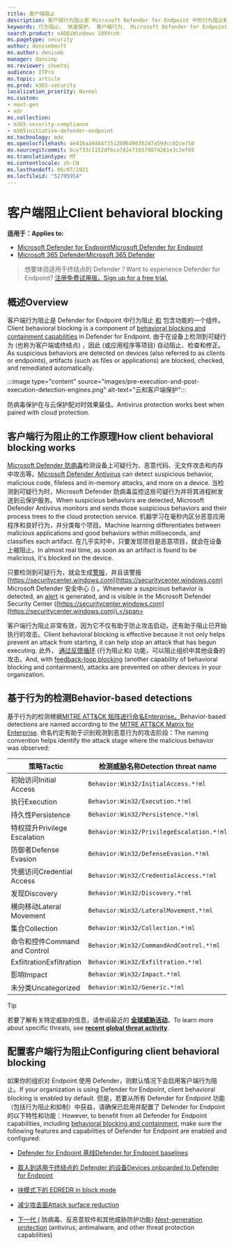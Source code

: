 ```yaml
---
title: 客户端阻止
description: 客户端行为阻止是 Microsoft Defender for Endpoint 中的行为阻止和包含功能的一部分
keywords: 行为阻止， 快速保护， 客户端行为， Microsoft Defender for Endpoint
search.product: eADQiWindows 10XVcnh
ms.pagetype: security
author: denisebmsft
ms.author: deniseb
manager: dansimp
ms.reviewer: shwetaj
audience: ITPro
ms.topic: article
ms.prod: m365-security
localization_priority: Normal
ms.custom:
- next-gen
- edr
ms.collection:
- m365-security-compliance
- m365initiative-defender-endpoint
ms.technology: mde
ms.openlocfilehash: 4e416aa9484f251280649035247a59dcc82ce750
ms.sourcegitcommit: bce733c1152dfbca782e716579074261e3c2ef65
ms.translationtype: MT
ms.contentlocale: zh-CN
ms.lasthandoff: 06/07/2021
ms.locfileid: "52795954"
---
```

# <a name="client-behavioral-blocking"></a><span data-ttu-id="54e17-104">客户端阻止</span><span class="sxs-lookup"><span data-stu-id="54e17-104">Client behavioral blocking</span></span>

<span data-ttu-id="54e17-105">**适用于：**</span><span class="sxs-lookup"><span data-stu-id="54e17-105">**Applies to:**</span></span>
- [<span data-ttu-id="54e17-106">Microsoft Defender for Endpoint</span><span class="sxs-lookup"><span data-stu-id="54e17-106">Microsoft Defender for Endpoint</span></span>](https://go.microsoft.com/fwlink/p/?linkid=2154037)
- [<span data-ttu-id="54e17-107">Microsoft 365 Defender</span><span class="sxs-lookup"><span data-stu-id="54e17-107">Microsoft 365 Defender</span></span>](https://go.microsoft.com/fwlink/?linkid=2118804)

><span data-ttu-id="54e17-108">想要体验适用于终结点的 Defender？</span><span class="sxs-lookup"><span data-stu-id="54e17-108">Want to experience Defender for Endpoint?</span></span> [<span data-ttu-id="54e17-109">注册免费试用版。</span><span class="sxs-lookup"><span data-stu-id="54e17-109">Sign up for a free trial.</span></span>](https://www.microsoft.com/microsoft-365/windows/microsoft-defender-atp?ocid=docs-wdatp-assignaccess-abovefoldlink)

## <a name="overview"></a><span data-ttu-id="54e17-110">概述</span><span class="sxs-lookup"><span data-stu-id="54e17-110">Overview</span></span>

<span data-ttu-id="54e17-111">客户端行为阻止是 Defender for Endpoint 中行为阻止 [和](behavioral-blocking-containment.md) 包含功能的一个组件。</span><span class="sxs-lookup"><span data-stu-id="54e17-111">Client behavioral blocking is a component of [behavioral blocking and containment capabilities](behavioral-blocking-containment.md) in Defender for Endpoint.</span></span> <span data-ttu-id="54e17-112">由于在设备上检测到可疑行为 (也称为客户端或终结点) ，因此 (或应用程序等项目) 自动阻止、检查和修正。</span><span class="sxs-lookup"><span data-stu-id="54e17-112">As suspicious behaviors are detected on devices (also referred to as clients or endpoints), artifacts (such as files or applications) are blocked, checked, and remediated automatically.</span></span> 

:::image type="content" source="images/pre-execution-and-post-execution-detection-engines.png" alt-text="云和客户端保护":::

<span data-ttu-id="54e17-114">防病毒保护在与云保护配对时效果最佳。</span><span class="sxs-lookup"><span data-stu-id="54e17-114">Antivirus protection works best when paired with cloud protection.</span></span>

## <a name="how-client-behavioral-blocking-works"></a><span data-ttu-id="54e17-115">客户端行为阻止的工作原理</span><span class="sxs-lookup"><span data-stu-id="54e17-115">How client behavioral blocking works</span></span>

<span data-ttu-id="54e17-116">[Microsoft Defender 防病毒](microsoft-defender-antivirus-in-windows-10.md)检测设备上可疑行为、恶意代码、无文件攻击和内存中攻击等。</span><span class="sxs-lookup"><span data-stu-id="54e17-116">[Microsoft Defender Antivirus](microsoft-defender-antivirus-in-windows-10.md) can detect suspicious behavior, malicious code, fileless and in-memory attacks, and more on a device.</span></span> <span data-ttu-id="54e17-117">当检测到可疑行为时，Microsoft Defender 防病毒监控这些可疑行为并将其进程树发送到云保护服务。</span><span class="sxs-lookup"><span data-stu-id="54e17-117">When suspicious behaviors are detected, Microsoft Defender Antivirus monitors and sends those suspicious behaviors and their process trees to the cloud protection service.</span></span> <span data-ttu-id="54e17-118">机器学习在毫秒内区分恶意应用程序和良好行为，并分类每个项目。</span><span class="sxs-lookup"><span data-stu-id="54e17-118">Machine learning differentiates between malicious applications and good behaviors within milliseconds, and classifies each artifact.</span></span> <span data-ttu-id="54e17-119">在几乎实时中，只要发现项目是恶意项目，就会在设备上被阻止。</span><span class="sxs-lookup"><span data-stu-id="54e17-119">In almost real time, as soon as an artifact is found to be malicious, it's blocked on the device.</span></span> 

<span data-ttu-id="54e17-120">只要检测到可疑行为，就会生成[警报](alerts-queue.md)，并且该警报 [https://securitycenter.windows.com](https://securitycenter.windows.com) Microsoft Defender 安全中心 () 。</span><span class="sxs-lookup"><span data-stu-id="54e17-120">Whenever a suspicious behavior is detected, an [alert](alerts-queue.md) is generated, and is visible in the Microsoft Defender Security Center ([https://securitycenter.windows.com](https://securitycenter.windows.com)).</span></span>

<span data-ttu-id="54e17-121">客户端行为阻止非常有效，因为它不仅有助于防止攻击启动，还有助于阻止已开始执行的攻击。</span><span class="sxs-lookup"><span data-stu-id="54e17-121">Client behavioral blocking is effective because it not only helps prevent an attack from starting, it can help stop an attack that has begun executing.</span></span> <span data-ttu-id="54e17-122">此外， [通过反馈循环](feedback-loop-blocking.md) (行为阻止和) 功能，可以阻止组织中其他设备的攻击。</span><span class="sxs-lookup"><span data-stu-id="54e17-122">And, with [feedback-loop blocking](feedback-loop-blocking.md) (another capability of behavioral blocking and containment), attacks are prevented on other devices in your organization.</span></span>

## <a name="behavior-based-detections"></a><span data-ttu-id="54e17-123">基于行为的检测</span><span class="sxs-lookup"><span data-stu-id="54e17-123">Behavior-based detections</span></span>

<span data-ttu-id="54e17-124">基于行为的检测根据[MITRE ATT&CK 矩阵进行命名Enterprise。](https://attack.mitre.org/matrices/enterprise)</span><span class="sxs-lookup"><span data-stu-id="54e17-124">Behavior-based detections are named according to the [MITRE ATT&CK Matrix for Enterprise](https://attack.mitre.org/matrices/enterprise).</span></span> <span data-ttu-id="54e17-125">命名约定有助于识别观测到恶意行为的攻击阶段：</span><span class="sxs-lookup"><span data-stu-id="54e17-125">The naming convention helps identify the attack stage where the malicious behavior was observed:</span></span>


|<span data-ttu-id="54e17-126">策略</span><span class="sxs-lookup"><span data-stu-id="54e17-126">Tactic</span></span> |   <span data-ttu-id="54e17-127">检测威胁名称</span><span class="sxs-lookup"><span data-stu-id="54e17-127">Detection threat name</span></span> |
|----|----|
|<span data-ttu-id="54e17-128">初始访问</span><span class="sxs-lookup"><span data-stu-id="54e17-128">Initial Access</span></span> | `Behavior:Win32/InitialAccess.*!ml` |
|<span data-ttu-id="54e17-129">执行</span><span class="sxs-lookup"><span data-stu-id="54e17-129">Execution</span></span>  | `Behavior:Win32/Execution.*!ml` |
|<span data-ttu-id="54e17-130">持久性</span><span class="sxs-lookup"><span data-stu-id="54e17-130">Persistence</span></span>    | `Behavior:Win32/Persistence.*!ml` |
|<span data-ttu-id="54e17-131">特权提升</span><span class="sxs-lookup"><span data-stu-id="54e17-131">Privilege Escalation</span></span>   | `Behavior:Win32/PrivilegeEscalation.*!ml` |
|<span data-ttu-id="54e17-132">防御者</span><span class="sxs-lookup"><span data-stu-id="54e17-132">Defense Evasion</span></span>    | `Behavior:Win32/DefenseEvasion.*!ml` |
|<span data-ttu-id="54e17-133">凭据访问</span><span class="sxs-lookup"><span data-stu-id="54e17-133">Credential Access</span></span>  | `Behavior:Win32/CredentialAccess.*!ml` |
|<span data-ttu-id="54e17-134">发现</span><span class="sxs-lookup"><span data-stu-id="54e17-134">Discovery</span></span>  | `Behavior:Win32/Discovery.*!ml` |
|<span data-ttu-id="54e17-135">横向移动</span><span class="sxs-lookup"><span data-stu-id="54e17-135">Lateral Movement</span></span> | `Behavior:Win32/LateralMovement.*!ml` |
|<span data-ttu-id="54e17-136">集合</span><span class="sxs-lookup"><span data-stu-id="54e17-136">Collection</span></span> |   `Behavior:Win32/Collection.*!ml` |
|<span data-ttu-id="54e17-137">命令和控件</span><span class="sxs-lookup"><span data-stu-id="54e17-137">Command and Control</span></span> | `Behavior:Win32/CommandAndControl.*!ml` |
|<span data-ttu-id="54e17-138">Exfiltration</span><span class="sxs-lookup"><span data-stu-id="54e17-138">Exfiltration</span></span>   | `Behavior:Win32/Exfiltration.*!ml` |
|<span data-ttu-id="54e17-139">影响</span><span class="sxs-lookup"><span data-stu-id="54e17-139">Impact</span></span> | `Behavior:Win32/Impact.*!ml` |
|<span data-ttu-id="54e17-140">未分类</span><span class="sxs-lookup"><span data-stu-id="54e17-140">Uncategorized</span></span>  | `Behavior:Win32/Generic.*!ml` |

> [!TIP]
> <span data-ttu-id="54e17-141">若要了解有关特定威胁的信息，请参阅最近的 **[全球威胁活动](https://www.microsoft.com/wdsi/threats)**。</span><span class="sxs-lookup"><span data-stu-id="54e17-141">To learn more about specific threats, see **[recent global threat activity](https://www.microsoft.com/wdsi/threats)**.</span></span>


## <a name="configuring-client-behavioral-blocking"></a><span data-ttu-id="54e17-142">配置客户端行为阻止</span><span class="sxs-lookup"><span data-stu-id="54e17-142">Configuring client behavioral blocking</span></span>

<span data-ttu-id="54e17-143">如果你的组织对 Endpoint 使用 Defender，则默认情况下会启用客户端行为阻止。</span><span class="sxs-lookup"><span data-stu-id="54e17-143">If your organization is using Defender for Endpoint, client behavioral blocking is enabled by default.</span></span> <span data-ttu-id="54e17-144">但是，若要从所有 Defender for Endpoint 功能[](behavioral-blocking-containment.md)（包括行为阻止和抑制）中获益，请确保已启用并配置了 Defender for Endpoint 的以下特性和功能：</span><span class="sxs-lookup"><span data-stu-id="54e17-144">However, to benefit from all Defender for Endpoint capabilities, including [behavioral blocking and containment](behavioral-blocking-containment.md), make sure the following features and capabilities of Defender for Endpoint are enabled and configured:</span></span>

- [<span data-ttu-id="54e17-145">Defender for Endpoint 基线</span><span class="sxs-lookup"><span data-stu-id="54e17-145">Defender for Endpoint baselines</span></span>](configure-machines-security-baseline.md)

- [<span data-ttu-id="54e17-146">载入到适用于终结点的 Defender 的设备</span><span class="sxs-lookup"><span data-stu-id="54e17-146">Devices onboarded to Defender for Endpoint</span></span>](onboard-configure.md)

- [<span data-ttu-id="54e17-147">块模式下的 EDR</span><span class="sxs-lookup"><span data-stu-id="54e17-147">EDR in block mode</span></span>](edr-in-block-mode.md)

- [<span data-ttu-id="54e17-148">减少攻击面</span><span class="sxs-lookup"><span data-stu-id="54e17-148">Attack surface reduction</span></span>](attack-surface-reduction.md)

- <span data-ttu-id="54e17-149">[下一代 (](configure-microsoft-defender-antivirus-features.md) 防病毒、反恶意软件和其他威胁防护功能) </span><span class="sxs-lookup"><span data-stu-id="54e17-149">[Next-generation protection](configure-microsoft-defender-antivirus-features.md) (antivirus, antimalware, and other threat protection capabilities)</span></span>

